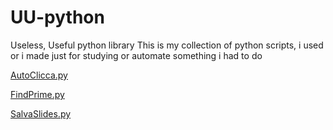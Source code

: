 # UU-python
Useless, Useful  python library
This is my collection of python scripts, i used or i made just for studying or automate something i had to do

[AutoClicca.py](./Autoclicca.py)

[FindPrime.py](/Findprime.py)

[SalvaSlides.py](/Salvaslides.py)
